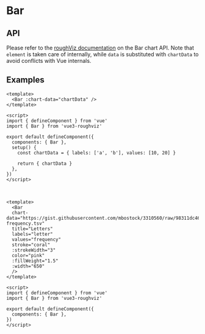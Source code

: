 # Bar

## API

Please refer to the [roughViz documentation](https://github.com/jwilber/roughViz#Bar) on the Bar chart API. Note that `element` is taken care of internally, while `data` is substituted with `chartData` to avoid conflicts with Vue internals.

## Examples

<!-- prettier-ignore -->
```vue
<template>
  <Bar :chart-data="chartData" />
</template>

<script>
import { defineComponent } from 'vue'
import { Bar } from 'vue3-roughviz'

export default defineComponent({
  components: { Bar },
  setup() {
    const chartData = { labels: ['a', 'b'], values: [10, 20] }

    return { chartData }
  },
})
</script>
```

\
<Bar :chart-data="{ labels: ['a', 'b'], values: [10, 20] }" />

<!-- prettier-ignore -->
```vue
<template>
  <Bar
  chart-data="https://gist.githubusercontent.com/mbostock/3310560/raw/98311dc46685ed02588afdcb69e5fa296febc1eb/letter-frequency.tsv"
  title="Letters"
  labels="letter"
  values="frequency"
  stroke="coral"
  :strokeWidth="3"
  color="pink"
  :fillWeight="1.5"
  :width="650"
  />
</template>

<script>
import { defineComponent } from 'vue'
import { Bar } from 'vue3-roughviz'

export default defineComponent({
  components: { Bar },
})
</script>
```

\
<Bar
chart-data="https://gist.githubusercontent.com/mbostock/3310560/raw/98311dc46685ed02588afdcb69e5fa296febc1eb/letter-frequency.tsv"
title="Letters"
labels="letter"
values="frequency"
stroke="coral"
:strokeWidth="3"
color="pink"
:fillWeight="1.5"
:width="650"
/>
